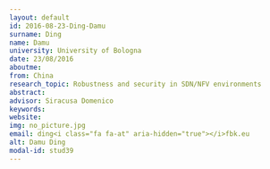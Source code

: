 ```yaml
---
layout: default 
id: 2016-08-23-Ding-Damu
surname: Ding
name: Damu
university: University of Bologna
date: 23/08/2016
aboutme: 
from: China
research_topic: Robustness and security in SDN/NFV environments
abstract: 
advisor: Siracusa Domenico
keywords: 
website: 
img: no_picture.jpg
email: ding<i class="fa fa-at" aria-hidden="true"></i>fbk.eu
alt: Damu Ding
modal-id: stud39
---
```

